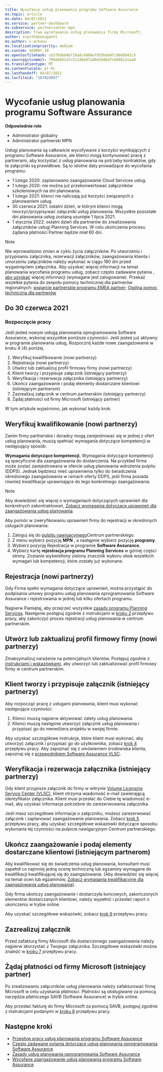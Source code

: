 ```yaml
---
title: Wycofanie usług planowania programu Software Assurance
ms.topic: article
ms.date: 04/07/2021
ms.service: partner-dashboard
ms.subservice: partnercenter-mpn
description: Trwa wycofywanie usług planowania firmy Microsoft.
author: arpithakanuganti
ms.author: v-arkanu
ms.localizationpriority: medium
ms.custom: SEOMAY.20
ms.openlocfilehash: cb3f6d6d4b719a8c4988ef935bde07c9660942c5
ms.sourcegitcommit: 799d4d52afc511d0e0fad0e59dbdfc60081a1aa8
ms.translationtype: MT
ms.contentlocale: pl-PL
ms.lasthandoff: 04/07/2021
ms.locfileid: "107024997"
---
```

# <a name="software-assurance-planning-services-retirement"></a>Wycofanie usług planowania programu Software Assurance

**Odpowiednie role**

- Administrator globalny
- Administrator partnerski MPN


Usługi planowania są całkowicie wycofywane z korzyści wynikających z programu Software Assurance, ale klienci mogą kontynuować pracę z partnerami, aby korzystać z usług planowania na potrzeby kontraktów, gdy te załączniki są prawidłowe. Są to istotne daty prowadzące do wycofania programu: 

- 1 lutego 2020: zaplanowano zaangażowanie Cloud Services usług.  
- 1 lutego 2020: nie można już przekonwertować załączników szkoleniowych na dni planowania.  
- 1 lutego 2021: klienci nie naliczają już korzyści związanych z planowaniem usług. 
- 30 czerwca 2021: ostatni dzień, w którym klienci mogą tworzyć/przypisywać załączniki usług planowania. Wszystkie pozostałe dni planowania usług zostaną usunięte 1 lipca 2021.
- 1 stycznia 2022: ostatni dzień dla partnerów do zrealizowania załączników usługi Planning Services. W celu ukończenia procesu żądania płatności Partner będzie miał 60 dni.  

>[!NOTE]
>Nie wprowadzono zmian w cyklu życia załączników. Po utworzeniu i przypisaniu załącznika, rezerwacji załączników, zaangażowania klienta i umorzeniu załączników należy wykonać w ciągu 180 dni przed wygaśnięciem załącznika.  Aby uzyskać więcej informacji na temat planowania wycofania programu usług, zobacz często zadawane pytania [, aby uzyskać](https://partner.microsoft.com/resources/collection/software-assurance-benefit-changes#/) więcej informacji (wymagane jest zalogowanie).  Przekaż wszelkie pytania do zespołu pomocy technicznej dla partnerów regionalnych: [wsparcie partnerskie programu EMEA partner](mailto:savoucher@msdirectservices.com); [Ogólna pomoc techniczna dla partnerów](https://partner.microsoft.com/dashboard/support/servicerequests)

## <a name="until-june-30-2021"></a>Do 30 czerwca 2021

### <a name="get-started"></a>Rozpoczęcie pracy

Jeśli jesteś nowym usługą planowania oprogramowania Software Assurance, wykonaj wszystkie poniższe czynności. Jeśli jesteś już aktywny w programie planowania usług, Rozpocznij każde nowe zaangażowanie w kroku 4 (4) poniżej.

1. Weryfikuj kwalifikowanie (nowi partnerzy)
2. Rejestracja (nowi partnerzy)
3. Utwórz lub zaktualizuj profil firmowy firmy (nowi partnerzy)
4. Klient tworzy i przypisuje załącznik (istniejący partnerzy)
5. Weryfikacja i rezerwacja załącznika (istniejący partnerzy)
6. Ukończ zaangażowanie i podaj elementy dostarczane klientowi (istniejącym partnerom)
7. Zazrealizuj załącznik w centrum partnerskim (istniejący partnerzy)
8. Żądaj płatności od firmy Microsoft (istniejący partner)

W tym artykule wyjaśniono, jak wykonać każdy krok.

## <a name="verify-eligibility-new-partners"></a>Weryfikuj kwalifikowanie (nowi partnerzy)

Zanim firmy partnerskie i doradcy mogą zarejestrować się w jednej z ofert usług planowania, muszą spełniać wymagania dotyczące kompetencji w następujący sposób:

**Wymagania dotyczące kompetencji.** Wymagania dotyczące kompetencji są specyficzne dla zaangażowania do dostarczenia. Na przykład firma może zostać zarejestrowana w ofercie usług planowania wdrożenia pulpitu (DDPS). Jednak będziesz mieć uprawnienia tylko do świadczenia określonego zaangażowania w ramach oferty DDPS, jeśli firma posiada również kwalifikacje uprawniające do tego konkretnego zaangażowania.

>[!NOTE]
> Aby dowiedzieć się więcej o wymaganiach dotyczących uprawnień dla konkretnych zakontraktowań, [Zobacz wymagania dotyczące uprawnień dla zaangażowania usług planowania](software-assurance-dps-requirements.md).

Aby pomóc w zweryfikowaniu uprawnień firmy do rejestracji w określonych usługach planowania:

1. Zaloguj się do [pulpitu nawigacyjnego](https://partner.microsoft.com/dashboard/home)Centrum partnerskiego.
2. Z menu wybierz pozycję **MPN** , a następnie wybierz pozycję **programy**.
3. Wybierz pozycję Rejestracja w programie **Software Assurance**.
4. Wybierz kartę **rejestracja programu Planning Services** w górnej części strony. Zostanie wyświetlony zielony znacznik wyboru obok wszelkich wymagań lub kompetencji, które zostały już wykonane.

## <a name="enroll-new-partners"></a>Rejestracja (nowi partnerzy)

Gdy Firma spełni wymagania dotyczące uprawnień, można przystąpić do podpisania umowy programu usług planowania oprogramowania Software Assurance i rejestrowania w jednej lub kilku ofertach programu.

Najpierw Pamiętaj, aby przejrzeć wszystkie [zasady programu Planning Services](https://go.microsoft.com/fwlink/?linkid=2115984). Następnie postępuj zgodnie z instrukcjami w [kroku 2](https://go.microsoft.com/fwlink/?linkid=2115983) przepływu pracy, aby zakończyć proces rejestracji usług planowania w centrum partnerskim.


## <a name="create-or-update-your-companys-business-profile-new-partners"></a>Utwórz lub zaktualizuj profil firmowy firmy (nowi partnerzy)

Zmaksymalizuj narażenie na potencjalnych klientów. Postępuj zgodnie z [instrukcjami i wskazówkami,](create-a-marketing-profile.md) aby utworzyć lub zaktualizować profil firmowy firmy w centrum partnerskim.

## <a name="customer-creates-and-assigns-voucher-existing-partners"></a>Klient tworzy i przypisuje załącznik (istniejący partnerzy)

Aby rozpocząć pracę z usługami planowania, klient musi wykonać następujące czynności:

1. Klienci muszą najpierw aktywować zalety usług planowania.
2. Klienci muszą następnie utworzyć załącznik usług planowania i przypisać go do menedżera projektu w swojej firmie.

Aby uzyskać szczegółowe instrukcje, które klient musi wykonać, aby utworzyć załącznik i przypisać go do użytkownika, zobacz [krok 4](https://go.microsoft.com/fwlink/?linkid=2115983) przepływu pracy. Aby zapoznać się z omówieniem środowiska klienta, zapoznaj się z [przewodnikiem Software Assurance VLSC](https://download.microsoft.com/download/A/7/D/A7D04694-1B1E-4B18-918F-0EDCD43BA2E5/VLSC-Software-Assurance-Guide_en-US.pdf).

## <a name="validate-and-reserve-voucher-existing-partners"></a>Weryfikacja i rezerwacja załącznika (istniejący partnerzy)

Gdy klient przypisze załącznik do firmy w witrynie [Volume Licensing Service Center (VLSC)](https://www.microsoft.com/Licensing/servicecenter/default.aspx), klient otrzyma wiadomość e-mail zawierającą identyfikator załącznika. Klient musi przesłać do Ciebie tę wiadomość e-mail, aby uzyskać informacje potrzebne do zarezerwowania załącznika.

Jeśli masz szczegółowe informacje o załączniku, możesz zarezerwować załącznik i zaplanować zaangażowanie planowania. Zobacz [krok 5](https://go.microsoft.com/fwlink/?linkid=2115983) przepływu pracy, aby uzyskać szczegółowe wskazówki dotyczące sposobu wykonania tej czynności na pulpicie nawigacyjnym Centrum partnerskiego.

## <a name="complete-engagement-and-provide-deliverables-to-your-customer-existing-partners"></a>Ukończ zaangażowanie i podaj elementy dostarczane klientowi (istniejącym partnerom)

Aby kwalifikować się do świadczenia usług planowania, konsultant musi zapełnił co najmniej jedną ocenę techniczną lub egzaminy wymagane do kwalifikacji kwalifikującej się do zaangażowania. (Aby dowiedzieć się więcej na temat ocen lub egzaminów, [Zobacz wymagania kwalifikacyjne dla zaangażowania usług planowania](software-assurance-dps-requirements.md)).

Gdy firma ukończy zaangażowanie i dostarczyła końcowych, zakończonych elementów dostarczanych klientowi, należy wypełnić i przesłać raport o ukończeniu w trybie online.

Aby uzyskać szczegółowe wskazówki, zobacz [krok 6](https://go.microsoft.com/fwlink/?linkid=2115983) przepływu pracy.

## <a name="redeem-voucher"></a>Zazrealizuj załącznik

Przed zafakturą firmy Microsoft dla dostarczonego zaangażowania należy najpierw skorzystać z Twojego załącznika. Szczegółowe wskazówki można znaleźć w [kroku 7](https://go.microsoft.com/fwlink/?linkid=2115983) przepływu pracy.

## <a name="request-payment-from-microsoft-existing-partners"></a>Żądaj płatności od firmy Microsoft (istniejący partner)

Po zrealizowaniu załączników usług planowania należy zafakturować firmę Microsoft w celu uzyskania płatności. Płatności są obsługiwane za pomocą narzędzia płatniczego SAVB (Software Assurance) w trybie online.

Aby przesłać fakturę do firmy Microsoft za pomocą SAVB, postępuj zgodnie z instrukcjami podanymi w [kroku 8](https://go.microsoft.com/fwlink/?linkid=2115983) przepływu pracy.

## <a name="next-steps"></a>Następne kroki

- [Przepływ pracy usług planowania programu Software Assurance](https://go.microsoft.com/fwlink/?linkid=2115983)
- [Często zadawane pytania dotyczące usług planowania oprogramowania Software Assurance](https://go.microsoft.com/fwlink/?linkid=2116077)
- [Zasady usług planowania oprogramowania Software Assurance](https://go.microsoft.com/fwlink/?linkid=2115984)
- [Wycofane zaangażowanie usług planowania programu Software Assurance](https://query.prod.cms.rt.microsoft.com/cms/api/am/binary/RE4sln9)
